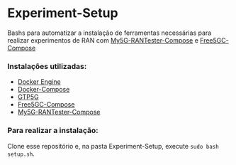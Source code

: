# Experiment-Setup
Bashs para automatizar a instalação de ferramentas necessárias para realizar experimentos de RAN
com [My5G-RANTester-Compose](https://github.com/my5G/my5G-RANTester-docker) e
[Free5GC-Compose](https://github.com/free5gc/free5gc-compose)


### Instalações utilizadas:
* [Docker Engine](https://docs.docker.com/engine/install/ubuntu/)
* [Docker-Compose](https://linuxhostsupport.com/blog/how-to-install-and-configure-docker-compose-on-ubuntu-20-04/)
* [GTP5G](https://github.com/free5gc/gtp5g)
* [Free5GC-Compose](https://github.com/free5gc/free5gc-compose)
* [My5G-RANTester-Compose](https://github.com/my5G/my5G-RANTester-docker)

### Para realizar a instalação:
Clone esse repositório e, na pasta Experiment-Setup, execute ```sudo bash setup.sh```.
